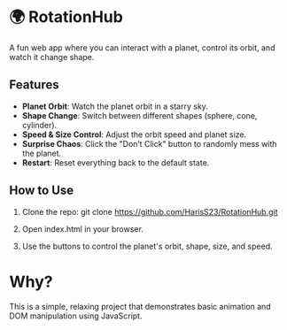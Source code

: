# 🌍 RotationHub

A fun web app where you can interact with a planet, control its orbit, and watch it change shape. 

## Features

- **Planet Orbit**: Watch the planet orbit in a starry sky.
- **Shape Change**: Switch between different shapes (sphere, cone, cylinder).
- **Speed & Size Control**: Adjust the orbit speed and planet size.
- **Surprise Chaos**: Click the "Don’t Click" button to randomly mess with the planet.
- **Restart**: Reset everything back to the default state.

## How to Use

1. Clone the repo:
   git clone https://github.com/HarisS23/RotationHub.git

2. Open index.html in your browser.

3. Use the buttons to control the planet's orbit, shape, size, and speed.

# Why?

This is a simple, relaxing project that demonstrates basic animation and DOM manipulation using JavaScript.